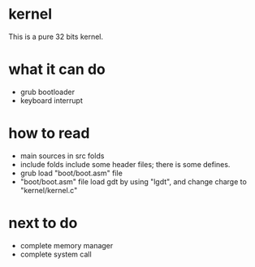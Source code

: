 # kernel
This is a pure 32 bits kernel.
# what it can do
- grub bootloader
- keyboard interrupt
# how to read
- main sources in src folds
- include folds include some header files; there is some defines.
- grub load "boot/boot.asm" file
- "boot/boot.asm" file load gdt by using "lgdt", and change charge to "kernel/kernel.c"
# next to do
- complete memory manager
- complete system call
